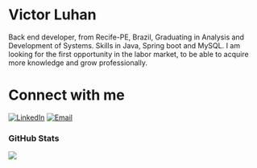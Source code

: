 # Victor Luhan
Back end developer, from Recife-PE, Brazil, Graduating in Analysis and Development of Systems. Skills in Java, Spring boot and MySQL. I am looking for the first opportunity in the labor market, to be able to acquire more knowledge and grow professionally.

# Connect with me

[![LinkedIn](https://img.shields.io/badge/LinkedIn-000?style=for-the-badge&logo=linkedin&logoColor=0E76A8)](https://www.linkedin.com/in/VictorLuhan/) [![Email](https://img.shields.io/badge/Email-000?style=for-the-badge&logo=microsoft-outlook&logoColor=0E76A8)](mailto:victorluhan.lippo@hotmail.com)

<h3 align="left">GitHub Stats</h3> 

![](https://github-readme-stats-git-masterrstaa-rickstaa.vercel.app/api?username=VictorLuhan&hide_title=true&show_icons=true&include_all_commits=false&count_private=true&line_height=25&hide=issues&bg_color=000&title_color=0E76A8&text_color=&border_radius=3&border_color=0E76Ac&icon_color=0E76A8&theme=jolly)



